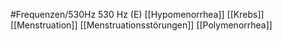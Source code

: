 #Frequenzen/530Hz
530 Hz (E)
[[Hypomenorrhea]]
[[Krebs]]
[[Menstruation]]
[[Menstruationsstörungen]]
[[Polymenorrhea]]